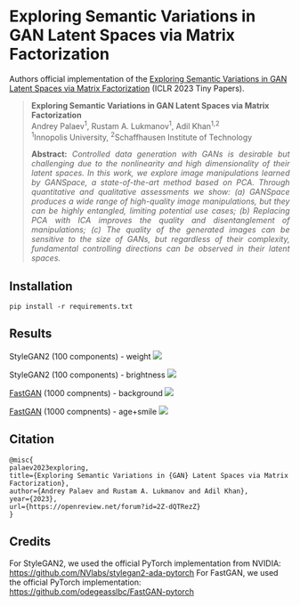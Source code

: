 # Exploring Semantic Variations in GAN Latent Spaces via Matrix Factorization
Authors official implementation of the [Exploring Semantic Variations in GAN Latent Spaces via Matrix Factorization](https://openreview.net/forum?id=2Z-dQTRezZ) (ICLR 2023 Tiny Papers).

> **Exploring Semantic Variations in GAN Latent Spaces via Matrix Factorization**<br>
> Andrey Palaev<sup>1</sup>, Rustam A. Lukmanov<sup>1</sup>, Adil Khan<sup>1,2</sup><br>
> <sup>1</sup>Innopolis University, <sup>2</sup>Schaffhausen Institute of Technology<br>
>
> <p align="justify"><b>Abstract:</b> <i>Controlled data generation with GANs is desirable but challenging due to the nonlinearity and high dimensionality of their latent spaces. In this work, we explore image manipulations learned by GANSpace, a state-of-the-art method based on PCA. Through quantitative and qualitative assessments we show: (a) GANSpace produces a wide range of high-quality image manipulations, but they can be highly entangled, limiting potential use cases; (b) Replacing PCA with ICA improves the quality and disentanglement of manipulations; (c) The quality of the generated images can be sensitive to the size of GANs, but regardless of their complexity, fundamental controlling directions can be observed in their latent spaces.</i></p>

## Installation
```pip install -r requirements.txt```

## Results
StyleGAN2 (100 components) - weight
![](figs/ganspace_stylegan_ica_7.png)

StyleGAN2 (100 components) - brightness
![](figs/ganspace_stylegan_ica_10.png)

[FastGAN](https://arxiv.org/abs/2101.04775) (1000 compnents) - background
![](figs/ganspace_fastgan_ica_6.png)

[FastGAN](https://arxiv.org/abs/2101.04775) (1000 compnents) - age+smile
![](figs/ganspace_fastgan_ica_10.png)

## Citation
```
@misc{
palaev2023exploring,
title={Exploring Semantic Variations in {GAN} Latent Spaces via Matrix Factorization},
author={Andrey Palaev and Rustam A. Lukmanov and Adil Khan},
year={2023},
url={https://openreview.net/forum?id=2Z-dQTRezZ}
}
```

## Credits
For StyleGAN2, we used the official PyTorch implementation from NVIDIA: https://github.com/NVlabs/stylegan2-ada-pytorch
For FastGAN, we used the official PyTorch implementation: https://github.com/odegeasslbc/FastGAN-pytorch
